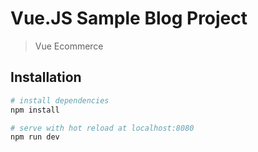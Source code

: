 Vue.JS Sample Blog Project
==========================

> Vue Ecommerce

## Installation

``` bash
# install dependencies
npm install

# serve with hot reload at localhost:8080
npm run dev
```
